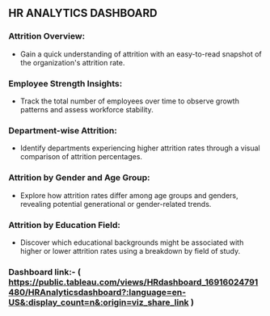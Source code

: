## **HR ANALYTICS DASHBOARD**

### Attrition Overview:
* Gain a quick understanding of attrition with an easy-to-read snapshot of the organization's attrition rate.

### Employee Strength Insights:
* Track the total number of employees over time to observe growth patterns and assess workforce stability.

### Department-wise Attrition:

* Identify departments experiencing higher attrition rates through a visual comparison of attrition percentages.
  
### Attrition by Gender and Age Group:

* Explore how attrition rates differ among age groups and genders, revealing potential generational or gender-related trends.
  
### Attrition by Education Field:

* Discover which educational backgrounds might be associated with higher or lower attrition rates using a breakdown by field of study.


### Dashboard link:- ( https://public.tableau.com/views/HRdashboard_16916024791480/HRAnalyticsdashboard?:language=en-US&:display_count=n&:origin=viz_share_link )

![]()





